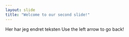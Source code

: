 ```yaml
---
layout: slide
title: "Welcome to our second slide!"
---
```

Her har jeg endret teksten
Use the left arrow to go back!
